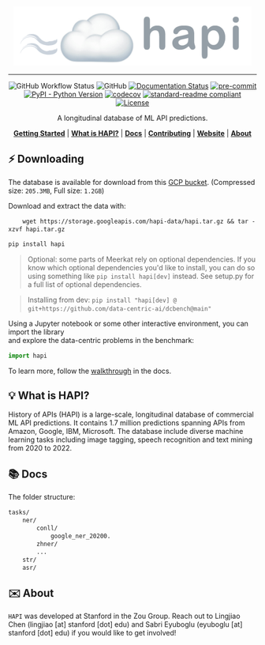 
<div align="center">
    <img src="docs/assets/banner.png" height=120 alt="banner"/>

-----
![GitHub Workflow Status](https://img.shields.io/github/workflow/status/data-centric-ai/dcbench/CI)
![GitHub](https://img.shields.io/github/license/data-centric-ai/dcbench)
[![Documentation Status](https://readthedocs.org/projects/dcbench/badge/?version=latest)](https://dcbench.readthedocs.io/en/latest/?badge=latest)
[![pre-commit](https://img.shields.io/badge/pre--commit-enabled-brightgreen?logo=pre-commit&logoColor=white)](https://github.com/pre-commit/pre-commit)
[![PyPI - Python Version](https://img.shields.io/pypi/pyversions/dcbench)](https://pypi.org/project/dcbench/)
[![codecov](https://codecov.io/gh/data-centric-ai/dcbench/branch/main/graph/badge.svg?token=MOLQYUSYQU)](https://codecov.io/gh/data-centric-ai/dcbench)
[![standard-readme compliant](https://img.shields.io/badge/readme%20style-standard-brightgreen.svg?style=flat-square)](https://github.com/RichardLitt/standard-readme)
[![License](https://img.shields.io/badge/license-Apache%202-blue.svg)](LICENSE)



A longitudinal database of ML API predictions. 

[**Getting Started**](#%EF%B8%8F-quickstart)
| [**What is HAPI?**](#-what-is-dcbench)
| [**Docs**](https://dcbench.readthedocs.io/en/latest/index.html)
| [**Contributing**](CONTRIBUTING.md)
| [**Website**](https://www.datacentricai.cc/)
| [**About**](#%EF%B8%8F-about)
</div>


## ⚡️ Downloading
The database is available for download from this [GCP bucket](https://console.cloud.google.com/storage/browser/hapi-data). (Compressed size: `205.3MB`, Full size: `1.2GB`)

Download and extract the data with:
```
    wget https://storage.googleapis.com/hapi-data/hapi.tar.gz && tar -xzvf hapi.tar.gz 
```


```bash
pip install hapi
```
> Optional: some parts of Meerkat rely on optional dependencies. If you know which optional dependencies you'd like to install, you can do so using something like `pip install hapi[dev]` instead. See setup.py for a full list of optional dependencies.

> Installing from dev: `pip install "hapi[dev] @ git+https://github.com/data-centric-ai/dcbench@main"`

Using a Jupyter notebook or some other interactive environment, you can import the library  
and explore the data-centric problems in the benchmark:

```python
import hapi
```
To learn more, follow the [walkthrough](https://dcbench.readthedocs.io/en/latest/intro.html#api-walkthrough) in the docs. 



## 💡 What is HAPI?
History of APIs (HAPI) is a large-scale, longitudinal database of commercial ML API predictions. It contains 1.7 million predictions spanning APIs from Amazon, Google, IBM, Microsoft. The database include diverse machine learning tasks including image tagging, speech recognition and text mining from 2020 to 2022.


## 📚 Docs

The folder structure:
```
tasks/
    ner/
        conll/
            google_ner_20200.
        zhner/
        ...
    str/
    asr/
```

## ✉️ About
`HAPI` was developed at Stanford in the Zou Group. Reach out to Lingjiao Chen (lingjiao [at] stanford [dot] edu) and Sabri Eyuboglu (eyuboglu [at] stanford [dot] edu) if you would like to get involved!
